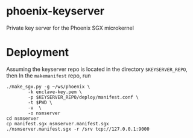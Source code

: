 # phoenix-keyserver
Private key server for the Phoenix SGX microkernel


# Deployment

Assuming the keyserver repo is located in the directory
`$KEYSERVER_REPO`, then In the `makemanifest` repo, run

```
./make_sgx.py -g ~/ws/phoenix \
        -k enclave-key.pem \
        -p $KEYSERVER_REPO/deploy/manifest.conf \
        -t $PWD \
        -v  \
        -o nsmserver
cd nsmserver
cp manifest.sgx nsmserver.manifest.sgx
./nsmserver.manifest.sgx -r /srv tcp://127.0.0.1:9000
```


